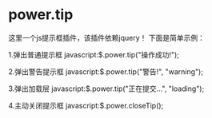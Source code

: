 # power.tip
这里一个js提示框插件，该插件依赖jquery！ 下面是简单示例：

1.弹出普通提示框
javascript:$.power.tip("操作成功!"); 

2.弹出警告提示框
javascript:$.power.tip("警告!", "warning"); 

3.弹出加载层 
javascript:$.power.tip("正在提交...", "loading"); 

4.主动关闭提示框
javascript:$.power.closeTip(); 

